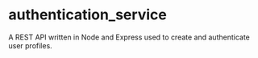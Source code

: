 # authentication_service
A REST API written in Node and Express used to create and authenticate user profiles.
